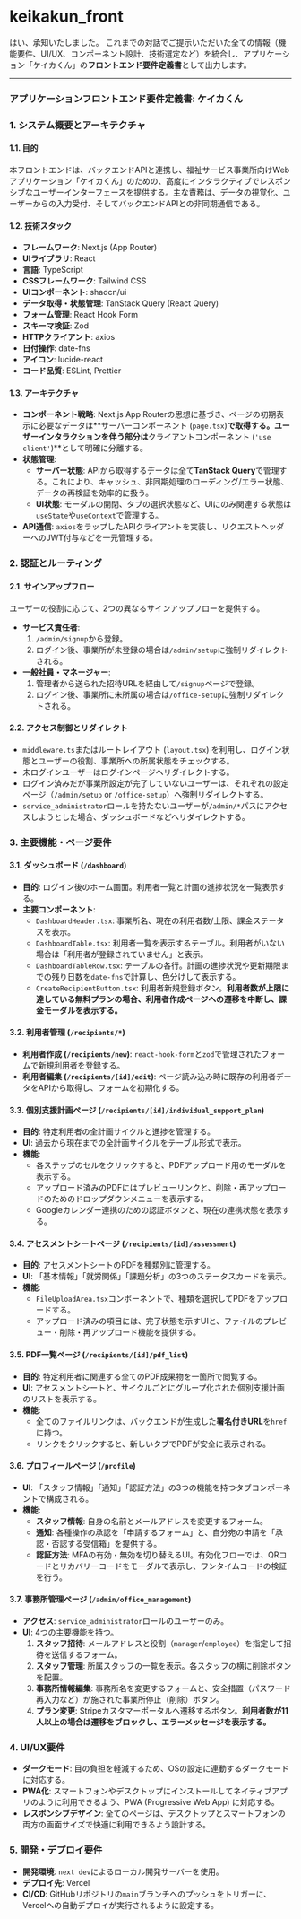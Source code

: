 # keikakun_front

はい、承知いたしました。
これまでの対話でご提示いただいた全ての情報（機能要件、UI/UX、コンポーネント設計、技術選定など）を統合し、アプリケーション「ケイカくん」の**フロントエンド要件定義書**として出力します。

---

### **アプリケーションフロントエンド要件定義書: ケイカくん**

### 1. システム概要とアーキテクチャ

#### 1.1. 目的
本フロントエンドは、バックエンドAPIと連携し、福祉サービス事業所向けWebアプリケーション「ケイカくん」のための、高度にインタラクティブでレスポンシブなユーザーインターフェースを提供する。主な責務は、データの視覚化、ユーザーからの入力受付、そしてバックエンドAPIとの非同期通信である。

#### 1.2. 技術スタック
*   **フレームワーク**: Next.js (App Router)
*   **UIライブラリ**: React
*   **言語**: TypeScript
*   **CSSフレームワーク**: Tailwind CSS
*   **UIコンポーネント**: shadcn/ui
*   **データ取得・状態管理**: TanStack Query (React Query)
*   **フォーム管理**: React Hook Form
*   **スキーマ検証**: Zod
*   **HTTPクライアント**: axios
*   **日付操作**: date-fns
*   **アイコン**: lucide-react
*   **コード品質**: ESLint, Prettier

#### 1.3. アーキテクチャ
*   **コンポーネント戦略**: Next.js App Routerの思想に基づき、ページの初期表示に必要なデータは**サーバーコンポーネント (`page.tsx`)**で取得する。ユーザーインタラクションを伴う部分は**クライアントコンポーネント (`'use client'`)**として明確に分離する。
*   **状態管理**:
    *   **サーバー状態**: APIから取得するデータは全て**TanStack Query**で管理する。これにより、キャッシュ、非同期処理のローディング/エラー状態、データの再検証を効率的に扱う。
    *   **UI状態**: モーダルの開閉、タブの選択状態など、UIにのみ関連する状態は`useState`や`useContext`で管理する。
*   **API通信**: `axios`をラップしたAPIクライアントを実装し、リクエストヘッダーへのJWT付与などを一元管理する。

### 2. 認証とルーティング

#### 2.1. サインアップフロー
ユーザーの役割に応じて、2つの異なるサインアップフローを提供する。
*   **サービス責任者**:
    1.  `/admin/signup`から登録。
    2.  ログイン後、事業所が未登録の場合は`/admin/setup`に強制リダイレクトされる。
*   **一般社員・マネージャー**:
    1.  管理者から送られた招待URLを経由して`/signup`ページで登録。
    2.  ログイン後、事業所に未所属の場合は`/office-setup`に強制リダイレクトされる。

#### 2.2. アクセス制御とリダイレクト
*   `middleware.ts`またはルートレイアウト (`layout.tsx`) を利用し、ログイン状態とユーザーの役割、事業所への所属状態をチェックする。
*   未ログインユーザーはログインページへリダイレクトする。
*   ログイン済みだが事業所設定が完了していないユーザーは、それぞれの設定ページ（`/admin/setup` or `/office-setup`）へ強制リダイレクトする。
*   `service_administrator`ロールを持たないユーザーが`/admin/*`パスにアクセスしようとした場合、ダッシュボードなどへリダイレクトする。

### 3. 主要機能・ページ要件

#### 3.1. ダッシュボード (`/dashboard`)
*   **目的**: ログイン後のホーム画面。利用者一覧と計画の進捗状況を一覧表示する。
*   **主要コンポーネント**:
    *   `DashboardHeader.tsx`: 事業所名、現在の利用者数/上限、課金ステータスを表示。
    *   `DashboardTable.tsx`: 利用者一覧を表示するテーブル。利用者がいない場合は「利用者が登録されていません」と表示。
    *   `DashboardTableRow.tsx`: テーブルの各行。計画の進捗状況や更新期限までの残り日数を`date-fns`で計算し、色分けして表示する。
    *   `CreateRecipientButton.tsx`: 利用者新規登録ボタン。**利用者数が上限に達している無料プランの場合、利用者作成ページへの遷移を中断し、課金モーダルを表示する。**

#### 3.2. 利用者管理 (`/recipients/*`)
*   **利用者作成 (`/recipients/new`)**: `react-hook-form`と`zod`で管理されたフォームで新規利用者を登録する。
*   **利用者編集 (`/recipients/[id]/edit`)**: ページ読み込み時に既存の利用者データをAPIから取得し、フォームを初期化する。

#### 3.3. 個別支援計画ページ (`/recipients/[id]/individual_support_plan`)
*   **目的**: 特定利用者の全計画サイクルと進捗を管理する。
*   **UI**: 過去から現在までの全計画サイクルをテーブル形式で表示。
*   **機能**:
    *   各ステップのセルをクリックすると、PDFアップロード用のモーダルを表示する。
    *   アップロード済みのPDFにはプレビューリンクと、削除・再アップロードのためのドロップダウンメニューを表示する。
    *   Googleカレンダー連携のための認証ボタンと、現在の連携状態を表示する。

#### 3.4. アセスメントシートページ (`/recipients/[id]/assessment`)
*   **目的**: アセスメントシートのPDFを種類別に管理する。
*   **UI**: 「基本情報」「就労関係」「課題分析」の3つのステータスカードを表示。
*   **機能**:
    *   `FileUploadArea.tsx`コンポーネントで、種類を選択してPDFをアップロードする。
    *   アップロード済みの項目には、完了状態を示すUIと、ファイルのプレビュー・削除・再アップロード機能を提供する。

#### 3.5. PDF一覧ページ (`/recipients/[id]/pdf_list`)
*   **目的**: 特定利用者に関連する全てのPDF成果物を一箇所で閲覧する。
*   **UI**: アセスメントシートと、サイクルごとにグループ化された個別支援計画のリストを表示する。
*   **機能**:
    *   全てのファイルリンクは、バックエンドが生成した**署名付きURL**を`href`に持つ。
    *   リンクをクリックすると、新しいタブでPDFが安全に表示される。

#### 3.6. プロフィールページ (`/profile`)
*   **UI**: 「スタッフ情報」「通知」「認証方法」の3つの機能を持つタブコンポーネントで構成される。
*   **機能**:
    *   **スタッフ情報**: 自身の名前とメールアドレスを変更するフォーム。
    *   **通知**: 各種操作の承認を「申請するフォーム」と、自分宛の申請を「承認・否認する受信箱」を提供する。
    *   **認証方法**: MFAの有効・無効を切り替えるUI。有効化フローでは、QRコードとリカバリーコードをモーダルで表示し、ワンタイムコードの検証を行う。

#### 3.7. 事務所管理ページ (`/admin/office_management`)
*   **アクセス**: `service_administrator`ロールのユーザーのみ。
*   **UI**: 4つの主要機能を持つ。
    1.  **スタッフ招待**: メールアドレスと役割（`manager`/`employee`）を指定して招待を送信するフォーム。
    2.  **スタッフ管理**: 所属スタッフの一覧を表示。各スタッフの横に削除ボタンを配置。
    3.  **事務所情報編集**: 事務所名を変更するフォームと、安全措置（パスワード再入力など）が施された事業所停止（削除）ボタン。
    4.  **プラン変更**: Stripeカスタマーポータルへ遷移するボタン。**利用者数が11人以上の場合は遷移をブロックし、エラーメッセージを表示する。**

### 4. UI/UX要件
*   **ダークモード**: 目の負担を軽減するため、OSの設定に連動するダークモードに対応する。
*   **PWA化**: スマートフォンやデスクトップにインストールしてネイティブアプリのように利用できるよう、PWA (Progressive Web App) に対応する。
*   **レスポンシブデザイン**: 全てのページは、デスクトップとスマートフォンの両方の画面サイズで快適に利用できるよう設計する。

### 5. 開発・デプロイ要件
*   **開発環境**: `next dev`によるローカル開発サーバーを使用。
*   **デプロイ先**: Vercel
*   **CI/CD**: GitHubリポジトリの`main`ブランチへのプッシュをトリガーに、Vercelへの自動デプロイが実行されるように設定する。
